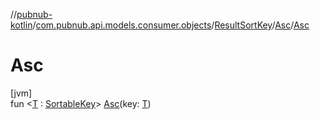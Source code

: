 //[pubnub-kotlin](../../../../index.md)/[com.pubnub.api.models.consumer.objects](../../index.md)/[ResultSortKey](../index.md)/[Asc](index.md)/[Asc](-asc.md)

# Asc

[jvm]\
fun &lt;[T](index.md) : [SortableKey](../../-sortable-key/index.md)&gt; [Asc](-asc.md)(key: [T](index.md))
